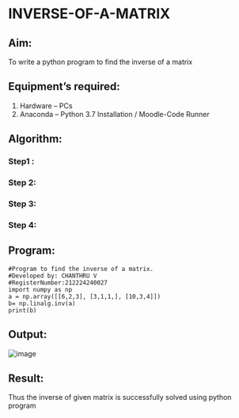 # INVERSE-OF-A-MATRIX
## Aim:
To write a python program to find the inverse of a matrix
## Equipment’s required:
1. 	Hardware – PCs
2. 	Anaconda – Python 3.7 Installation / Moodle-Code Runner
## Algorithm:
### Step1 : 
### Step 2: 
### Step 3: 
### Step 4: 

## Program:
```
#Program to find the inverse of a matrix.
#Developed by: CHANTHRU V
#RegisterNumber:212224240027
import numpy as np
a = np.array([[6,2,3], [3,1,1,], [10,3,4]])
b= np.linalg.inv(a)
print(b)
```
## Output:
![image](https://github.com/user-attachments/assets/e5601c3e-979c-4573-8534-04f7b59dc2ce)

## Result:
Thus the inverse of given matrix is successfully solved using python program

